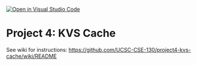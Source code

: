 [![Open in Visual Studio Code](https://classroom.github.com/assets/open-in-vscode-718a45dd9cf7e7f842a935f5ebbe5719a5e09af4491e668f4dbf3b35d5cca122.svg)](https://classroom.github.com/online_ide?assignment_repo_id=11178033&assignment_repo_type=AssignmentRepo)
# Project 4: KVS Cache

See wiki for instructions: https://github.com/UCSC-CSE-130/project4-kvs-cache/wiki/README

